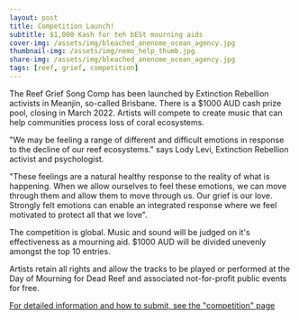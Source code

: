 ```yaml
---
layout: post
title: Competition Launch!
subtitle: $1,000 Kash for teh bESt mourning aids
cover-img: /assets/img/bleached_anenome_ocean_agency.jpg
thumbnail-img: /assets/img/nemo_help_thumb.jpg
share-img: /assets/img/bleached_anenome_ocean_agency.jpg
tags: [reef, grief, competition]
---
```


The Reef Grief Song Comp has been launched by Extinction Rebellion activists in Meanjin, so-called Brisbane. There is a $1000 AUD cash prize pool, closing in March 2022. Artists will compete to create music that can help communities process loss of coral ecosystems. 

"We may be feeling a range of different and difficult emotions in response to the decline of our reef ecosystems." says Lody Levi, Extinction Rebellion activist and psychologist. 

"These feelings are a natural healthy response to the reality of what is happening. When we allow ourselves to feel these emotions, we can move through them and allow them to move through us. Our grief is our love. Strongly felt emotions can enable an integrated response where we feel motivated to protect all that we love". 

The competition is global. Music and sound will be judged on it's effectiveness as a mourning aid. $1000 AUD will be divided unevenly amongst the top 10 entries.

Artists retain all rights and allow the tracks to be played or performed at the Day of Mourning for Dead Reef and associated not-for-profit public events for free.

[For detailed information and how to submit, see the "competition" page](/competition)

